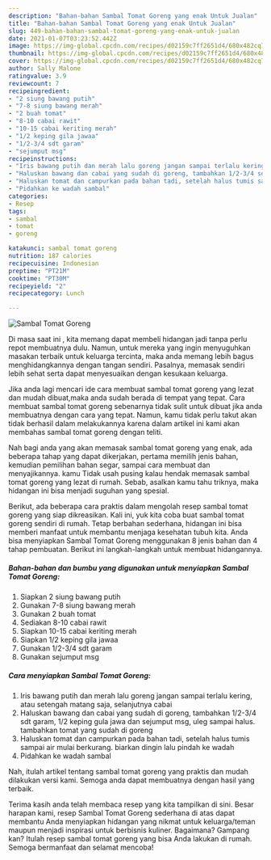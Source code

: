 ```yaml
---
description: "Bahan-bahan Sambal Tomat Goreng yang enak Untuk Jualan"
title: "Bahan-bahan Sambal Tomat Goreng yang enak Untuk Jualan"
slug: 449-bahan-bahan-sambal-tomat-goreng-yang-enak-untuk-jualan
date: 2021-01-07T03:23:52.442Z
image: https://img-global.cpcdn.com/recipes/d02159c7ff2651d4/680x482cq70/sambal-tomat-goreng-foto-resep-utama.jpg
thumbnail: https://img-global.cpcdn.com/recipes/d02159c7ff2651d4/680x482cq70/sambal-tomat-goreng-foto-resep-utama.jpg
cover: https://img-global.cpcdn.com/recipes/d02159c7ff2651d4/680x482cq70/sambal-tomat-goreng-foto-resep-utama.jpg
author: Sally Malone
ratingvalue: 3.9
reviewcount: 7
recipeingredient:
- "2 siung bawang putih"
- "7-8 siung bawang merah"
- "2 buah tomat"
- "8-10 cabai rawit"
- "10-15 cabai keriting merah"
- "1/2 keping gila jawaa"
- "1/2-3/4 sdt garam"
- "sejumput msg"
recipeinstructions:
- "Iris bawang putih dan merah lalu goreng jangan sampai terlalu kering, atau setengah matang saja, selanjutnya cabai"
- "Haluskan bawang dan cabai yang sudah di goreng, tambahkan 1/2-3/4 sdt garam, 1/2 keping gula jawa dan sejumput msg, uleg sampai halus. tambahkan tomat yang sudah di goreng"
- "Haluskan tomat dan campurkan pada bahan tadi, setelah halus tumis sampai air mulai berkurang. biarkan dingin lalu pindah ke wadah"
- "Pidahkan ke wadah sambal"
categories:
- Resep
tags:
- sambal
- tomat
- goreng

katakunci: sambal tomat goreng 
nutrition: 187 calories
recipecuisine: Indonesian
preptime: "PT21M"
cooktime: "PT30M"
recipeyield: "2"
recipecategory: Lunch

---
```



![Sambal Tomat Goreng](https://img-global.cpcdn.com/recipes/d02159c7ff2651d4/680x482cq70/sambal-tomat-goreng-foto-resep-utama.jpg)

Di masa  saat ini , kita memang dapat membeli hidangan jadi tanpa perlu repot membuatnya dulu. Namun, untuk mereka yang ingin menyuguhkan masakan terbaik untuk keluarga tercinta, maka anda memang lebih bagus menghidangkannya dengan tangan sendiri. Pasalnya, memasak sendiri lebih sehat serta dapat menyesuaikan dengan kesukaan keluarga.

Jika anda lagi mencari ide cara membuat sambal tomat goreng yang lezat dan mudah dibuat,maka anda sudah berada di tempat yang tepat. Cara membuat sambal tomat goreng  sebenarnya tidak sulit untuk dibuat jika anda membuatnya dengan cara yang tepat. Namun, kamu tidak perlu takut akan tidak berhasil dalam melakukannya 
karena dalam artikel ini kami akan membahas sambal tomat goreng dengan teliti.  



Nah bagi anda yang akan memasak sambal tomat goreng yang enak, ada beberapa tahap yang dapat dikerjakan, pertama memilih jenis bahan, kemudian pemilihan bahan segar, sampai cara membuat dan menyajikannya. kamu Tidak usah pusing kalau hendak memasak sambal tomat goreng yang lezat di rumah. Sebab, asalkan kamu  tahu triknya, maka hidangan ini bisa menjadi suguhan yang spesial.

Berikut, ada beberapa cara praktis  dalam mengolah resep sambal tomat goreng yang siap dikreasikan. Kali ini, yuk kita coba buat sambal tomat goreng sendiri di rumah. Tetap berbahan sederhana, hidangan ini bisa memberi manfaat untuk membantu menjaga kesehatan tubuh kita. Anda bisa menyiapkan Sambal Tomat Goreng menggunakan 8 jenis bahan dan 4 tahap pembuatan. Berikut ini langkah-langkah untuk membuat hidangannya.

<!--inarticleads1-->

##### Bahan-bahan dan bumbu yang digunakan untuk menyiapkan Sambal Tomat Goreng:

1. Siapkan 2 siung bawang putih
1. Gunakan 7-8 siung bawang merah
1. Gunakan 2 buah tomat
1. Sediakan 8-10 cabai rawit
1. Siapkan 10-15 cabai keriting merah
1. Siapkan 1/2 keping gila jawaa
1. Gunakan 1/2-3/4 sdt garam
1. Gunakan sejumput msg




<!--inarticleads2-->

##### Cara menyiapkan Sambal Tomat Goreng:

1. Iris bawang putih dan merah lalu goreng jangan sampai terlalu kering, atau setengah matang saja, selanjutnya cabai
1. Haluskan bawang dan cabai yang sudah di goreng, tambahkan 1/2-3/4 sdt garam, 1/2 keping gula jawa dan sejumput msg, uleg sampai halus. tambahkan tomat yang sudah di goreng
1. Haluskan tomat dan campurkan pada bahan tadi, setelah halus tumis sampai air mulai berkurang. biarkan dingin lalu pindah ke wadah
1. Pidahkan ke wadah sambal




Nah, itulah artikel tentang  sambal tomat goreng  yang praktis dan mudah dilakukan versi kami. Semoga anda dapat membuatnya dengan hasil yang terbaik. 

Terima kasih anda telah membaca resep yang kita tampilkan di sini. Besar harapan kami, resep  Sambal Tomat Goreng sederhana di atas dapat membantu Anda menyiapkan hidangan yang nikmat untuk keluarga/teman maupun menjadi inspirasi untuk berbisnis kuliner. Bagaimana? Gampang kan? Itulah resep sambal tomat goreng yang bisa Anda lakukan di rumah. Semoga bermanfaat dan selamat mencoba!

